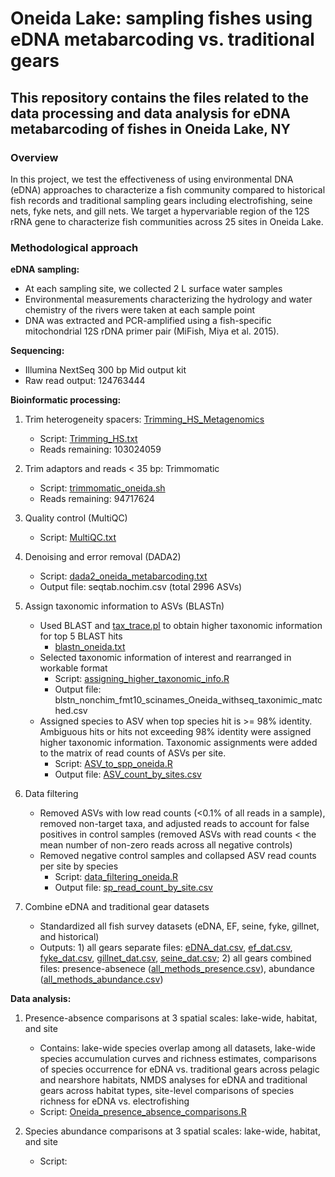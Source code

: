 # Oneida Lake: sampling fishes using eDNA metabarcoding vs. traditional gears

## This repository contains the files related to the data processing and data analysis for eDNA metabarcoding of fishes in Oneida Lake, NY

### Overview

In this project, we test the effectiveness of using environmental DNA (eDNA) approaches to characterize a fish community compared to historical fish records and traditional sampling gears including electrofishing, seine nets, fyke nets, and gill nets. We target a hypervariable region of the 12S rRNA gene to characterize fish communities across 25 sites in Oneida Lake.

### Methodological approach

**eDNA sampling:**
  - At each sampling site, we collected 2 L surface water samples
  - Environmental measurements characterizing the hydrology and water chemistry of the rivers were taken at each sample point
  - DNA was extracted and PCR-amplified using a fish-specific mitochondrial 12S rDNA primer pair (MiFish, Miya et al. 2015).

**Sequencing:**
  - Illumina NextSeq 300 bp Mid output kit
  - Raw read output: 124763444

**Bioinformatic processing:**
  1. Trim heterogeneity spacers: [Trimming_HS_Metagenomics](https://github.com/noushing/Trimming_HS_Metagenomics)
     - Script: [Trimming_HS.txt](scripts/Trimming_HS.txt)
     - Reads remaining: 103024059

  2. Trim adaptors and reads < 35 bp: Trimmomatic
     - Script: [trimmomatic_oneida.sh](scripts/trimmomatic_oneida.sh)
     - Reads remaining: 94717624
     
  3. Quality control (MultiQC)
     - Script: [MultiQC.txt](scripts/MultiQC.txt)
    
  4. Denoising and error removal (DADA2)
     - Script: [dada2_oneida_metabarcoding.txt](scripts/dada2_oneida_metabarcoding.txt)
     - Output file: seqtab.nochim.csv (total 2996 ASVs)

  5. Assign taxonomic information to ASVs (BLASTn)
     - Used BLAST and [tax_trace.pl](https://github.com/theo-allnutt-bioinformatics/scripts/blob/master/tax_trace.pl) to obtain higher taxonomic information for top 5 BLAST hits
       - [blastn_oneida.txt](scripts/blastn_oneida.txt)
     - Selected taxonomic information of interest and rearranged in workable format 
       - Script: [assigning_higher_taxonomic_info.R](scripts/assigning_higher_taxonomic_info.R)
       - Output file: blstn_nonchim_fmt10_scinames_Oneida_withseq_taxonimic_matched.csv
     - Assigned species to ASV when top species hit is >= 98% identity. Ambiguous hits or hits not exceeding 98% identity were assigned higher taxonomic information. Taxonomic assignments were added to the matrix of read counts of ASVs per site.
       - Script: [ASV_to_spp_oneida.R](scripts/ASV_to_spp_oneida.R)
       - Output file: [ASV_count_by_sites.csv](datasets/ASV_count_by_sites.csv)

  6. Data filtering
     - Removed ASVs with low read counts (<0.1% of all reads in a sample), removed non-target taxa, and adjusted reads to account for false positives in control samples (removed ASVs with read counts < the mean number of non-zero reads across all negative controls)
     - Removed negative control samples and collapsed ASV read counts per site by species
       - Script: [data_filtering_oneida.R](scripts/data_filtering_oneida.R)
       - Output file: [sp_read_count_by_site.csv](datasets/sp_read_count_by_site.csv)

  7. Combine eDNA and traditional gear datasets
     - Standardized all fish survey datasets (eDNA, EF, seine, fyke, gillnet, and historical)
     - Outputs: 1) all gears separate files: [eDNA_dat.csv](datasets/eDNA_dat.csv), [ef_dat.csv](datasets/ef_dat.csv), [fyke_dat.csv](datasets/fyke_dat.csv), [gillnet_dat.csv](datasets/gillnet_dat.csv), [seine_dat.csv](datasets/seine_dat.csv); 2) all gears combined files: presence-absenece ([all_methods_presence.csv](datasets/all_methods_presence.csv)), abundance ([all_methods_abundance.csv](datasets/all_methods_abundance.csv))

**Data analysis:**
  1. Presence-absence comparisons at 3 spatial scales: lake-wide, habitat, and site 
     - Contains: lake-wide species overlap among all datasets, lake-wide species accumulation curves and richness estimates, comparisons of species occurrence for eDNA vs. traditional gears across pelagic and nearshore habitats, NMDS analyses for eDNA and traditional gears across habitat types, site-level comparisons of species richness for eDNA vs. electrofishing
     - Script: [Oneida_presence_absence_comparisons.R](scripts/Oneida_presence_absence_comparisons.R)
     
  3. Species abundance comparisons at 3 spatial scales: lake-wide, habitat, and site 
     - Script: 
